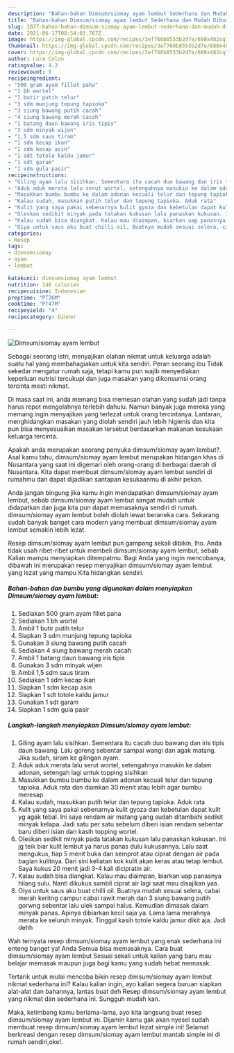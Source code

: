 ```yaml
---
description: "Bahan-bahan Dimsum/siomay ayam lembut Sederhana dan Mudah Dibuat"
title: "Bahan-bahan Dimsum/siomay ayam lembut Sederhana dan Mudah Dibuat"
slug: 1077-bahan-bahan-dimsum-siomay-ayam-lembut-sederhana-dan-mudah-dibuat
date: 2021-06-17T08:54:03.767Z
image: https://img-global.cpcdn.com/recipes/3ef760b8553b2d7e/680x482cq70/dimsumsiomay-ayam-lembut-foto-resep-utama.jpg
thumbnail: https://img-global.cpcdn.com/recipes/3ef760b8553b2d7e/680x482cq70/dimsumsiomay-ayam-lembut-foto-resep-utama.jpg
cover: https://img-global.cpcdn.com/recipes/3ef760b8553b2d7e/680x482cq70/dimsumsiomay-ayam-lembut-foto-resep-utama.jpg
author: Lura Colon
ratingvalue: 4.3
reviewcount: 9
recipeingredient:
- "500 gram ayam fillet paha"
- "1 bh wortel"
- "1 butir putih telur"
- "3 sdm munjung tepung tapioka"
- "3 siung bawang putih cacah"
- "4 siung bawang merah cacah"
- "1 batang daun bawang iris tipis"
- "3 sdm minyak wijen"
- "1,5 sdm saus tiram"
- "1 sdm kecap ikan"
- "1 sdm kecap asin"
- "1 sdt totole kaldu jamur"
- "1 sdt garam"
- "1 sdm gula pasir"
recipeinstructions:
- "Giling ayam lalu sisihkan. Sementara itu cacah duo bawang dan iris tipis daun bawang. Lalu goreng sebentar sampai wangi dan agak matang. Jika sudah, siram ke gilingan ayam."
- "Aduk aduk merata lalu serut wortel, setengahnya masukin ke dalam adonan, setengah lagi untuk topping sisihkan"
- "Masukkan bumbu bumbu ke dalam adonan kecuali telur dan tepung tapioka. Aduk rata dan diamkan 30 menit atau lebih agar bumbu meresap"
- "Kalau sudah, masukkan putih telur dan tepung tapioka. Aduk rata"
- "Kulit yang saya pakai sebenarnya kulit gyoza dan kebetulan dapat kulit yg agak tebal. Ini saya rendam air matang yang sudah ditambahi sedikit minyak kelapa. Jadi satu per satu sebelum diberi isian rendam sebentar baru diberi isian dan kasih topping wortel."
- "Oleskan sedikit minyak pada tatakan kukusan lalu panaskan kukusan. Ini jg teik biar kulit lembut ya harus panas dulu kukusannya. Lalu saat mengukus, tiap 5 menit buka dan semprot atau ciprat dengan air pada bagian kulitnya. Dari sini keliatan kok kulit akan keras atau tetap lembut. Saya kukus 20 menit jadi 3-4 kali dicipratin air."
- "Kalau sudah bisa diangkat. Kalau mau diaimpan, biarkan uap panasnya hilang sulu. Nanti dikukus sambil ciprat air lagi saat mau disajikan yaa."
- "Oiya untuk saus aku buat chilli oil. Buatnya mudah sesuai selera, cabai merah keritng campur cabai rawit merah dan 3 siung bawang putih gorwng sebentar lalu ulek sampai halus. Kemudian dimasak dalam minyak panas. Apinya dibiarkan kecil saja ya. Lama lama merahnya merata ke seluruh minyak. Tinggal kasih totole kaldu jamur dikit aja. Jadi dehh"
categories:
- Resep
tags:
- dimsumsiomay
- ayam
- lembut

katakunci: dimsumsiomay ayam lembut 
nutrition: 146 calories
recipecuisine: Indonesian
preptime: "PT26M"
cooktime: "PT47M"
recipeyield: "4"
recipecategory: Dinner

---
```



![Dimsum/siomay ayam lembut](https://img-global.cpcdn.com/recipes/3ef760b8553b2d7e/680x482cq70/dimsumsiomay-ayam-lembut-foto-resep-utama.jpg)

Sebagai seorang istri, menyajikan olahan nikmat untuk keluarga adalah suatu hal yang membahagiakan untuk kita sendiri. Peran seorang ibu Tidak sekedar mengatur rumah saja, tetapi kamu pun wajib menyediakan keperluan nutrisi tercukupi dan juga masakan yang dikonsumsi orang tercinta mesti nikmat.

Di masa  saat ini, anda memang bisa memesan olahan yang sudah jadi tanpa harus repot mengolahnya terlebih dahulu. Namun banyak juga mereka yang memang ingin menyajikan yang terlezat untuk orang tercintanya. Lantaran, menghidangkan masakan yang diolah sendiri jauh lebih higienis dan kita pun bisa menyesuaikan masakan tersebut berdasarkan makanan kesukaan keluarga tercinta. 



Apakah anda merupakan seorang penyuka dimsum/siomay ayam lembut?. Asal kamu tahu, dimsum/siomay ayam lembut merupakan hidangan khas di Nusantara yang saat ini digemari oleh orang-orang di berbagai daerah di Nusantara. Kita dapat membuat dimsum/siomay ayam lembut sendiri di rumahmu dan dapat dijadikan santapan kesukaanmu di akhir pekan.

Anda jangan bingung jika kamu ingin mendapatkan dimsum/siomay ayam lembut, sebab dimsum/siomay ayam lembut sangat mudah untuk didapatkan dan juga kita pun dapat memasaknya sendiri di rumah. dimsum/siomay ayam lembut boleh diolah lewat beraneka cara. Sekarang sudah banyak banget cara modern yang membuat dimsum/siomay ayam lembut semakin lebih lezat.

Resep dimsum/siomay ayam lembut pun gampang sekali dibikin, lho. Anda tidak usah ribet-ribet untuk membeli dimsum/siomay ayam lembut, sebab Kalian mampu menyiapkan ditempatmu. Bagi Anda yang ingin mencobanya, dibawah ini merupakan resep menyajikan dimsum/siomay ayam lembut yang lezat yang mampu Kita hidangkan sendiri.

<!--inarticleads1-->

##### Bahan-bahan dan bumbu yang digunakan dalam menyiapkan Dimsum/siomay ayam lembut:

1. Sediakan 500 gram ayam fillet paha
1. Sediakan 1 bh wortel
1. Ambil 1 butir putih telur
1. Siapkan 3 sdm munjung tepung tapioka
1. Gunakan 3 siung bawang putih cacah
1. Sediakan 4 siung bawang merah cacah
1. Ambil 1 batang daun bawang iris tipis
1. Gunakan 3 sdm minyak wijen
1. Ambil 1,5 sdm saus tiram
1. Sediakan 1 sdm kecap ikan
1. Siapkan 1 sdm kecap asin
1. Siapkan 1 sdt totole kaldu jamur
1. Gunakan 1 sdt garam
1. Siapkan 1 sdm gula pasir




<!--inarticleads2-->

##### Langkah-langkah menyiapkan Dimsum/siomay ayam lembut:

1. Giling ayam lalu sisihkan. Sementara itu cacah duo bawang dan iris tipis daun bawang. Lalu goreng sebentar sampai wangi dan agak matang. Jika sudah, siram ke gilingan ayam.
1. Aduk aduk merata lalu serut wortel, setengahnya masukin ke dalam adonan, setengah lagi untuk topping sisihkan
1. Masukkan bumbu bumbu ke dalam adonan kecuali telur dan tepung tapioka. Aduk rata dan diamkan 30 menit atau lebih agar bumbu meresap
1. Kalau sudah, masukkan putih telur dan tepung tapioka. Aduk rata
1. Kulit yang saya pakai sebenarnya kulit gyoza dan kebetulan dapat kulit yg agak tebal. Ini saya rendam air matang yang sudah ditambahi sedikit minyak kelapa. Jadi satu per satu sebelum diberi isian rendam sebentar baru diberi isian dan kasih topping wortel.
1. Oleskan sedikit minyak pada tatakan kukusan lalu panaskan kukusan. Ini jg teik biar kulit lembut ya harus panas dulu kukusannya. Lalu saat mengukus, tiap 5 menit buka dan semprot atau ciprat dengan air pada bagian kulitnya. Dari sini keliatan kok kulit akan keras atau tetap lembut. Saya kukus 20 menit jadi 3-4 kali dicipratin air.
1. Kalau sudah bisa diangkat. Kalau mau diaimpan, biarkan uap panasnya hilang sulu. Nanti dikukus sambil ciprat air lagi saat mau disajikan yaa.
1. Oiya untuk saus aku buat chilli oil. Buatnya mudah sesuai selera, cabai merah keritng campur cabai rawit merah dan 3 siung bawang putih gorwng sebentar lalu ulek sampai halus. Kemudian dimasak dalam minyak panas. Apinya dibiarkan kecil saja ya. Lama lama merahnya merata ke seluruh minyak. Tinggal kasih totole kaldu jamur dikit aja. Jadi dehh




Wah ternyata resep dimsum/siomay ayam lembut yang enak sederhana ini enteng banget ya! Anda Semua bisa memasaknya. Cara buat dimsum/siomay ayam lembut Sesuai sekali untuk kalian yang baru mau belajar memasak maupun juga bagi kamu yang sudah hebat memasak.

Tertarik untuk mulai mencoba bikin resep dimsum/siomay ayam lembut nikmat sederhana ini? Kalau kalian ingin, ayo kalian segera buruan siapkan alat-alat dan bahannya, lantas buat deh Resep dimsum/siomay ayam lembut yang nikmat dan sederhana ini. Sungguh mudah kan. 

Maka, ketimbang kamu berlama-lama, ayo kita langsung buat resep dimsum/siomay ayam lembut ini. Dijamin kamu gak akan nyesel sudah membuat resep dimsum/siomay ayam lembut lezat simple ini! Selamat berkreasi dengan resep dimsum/siomay ayam lembut mantab simple ini di rumah sendiri,oke!.

